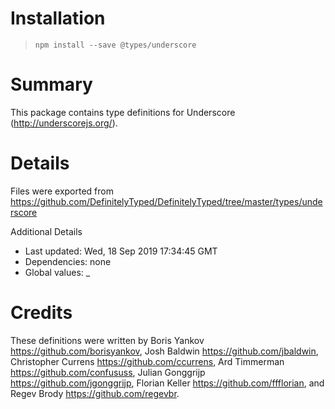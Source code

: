 # Installation
> `npm install --save @types/underscore`

# Summary
This package contains type definitions for Underscore (http://underscorejs.org/).

# Details
Files were exported from https://github.com/DefinitelyTyped/DefinitelyTyped/tree/master/types/underscore

Additional Details
 * Last updated: Wed, 18 Sep 2019 17:34:45 GMT
 * Dependencies: none
 * Global values: _

# Credits
These definitions were written by Boris Yankov <https://github.com/borisyankov>, Josh Baldwin <https://github.com/jbaldwin>, Christopher Currens <https://github.com/ccurrens>, Ard Timmerman <https://github.com/confususs>, Julian Gonggrijp <https://github.com/jgonggrijp>, Florian Keller <https://github.com/ffflorian>, and Regev Brody <https://github.com/regevbr>.
